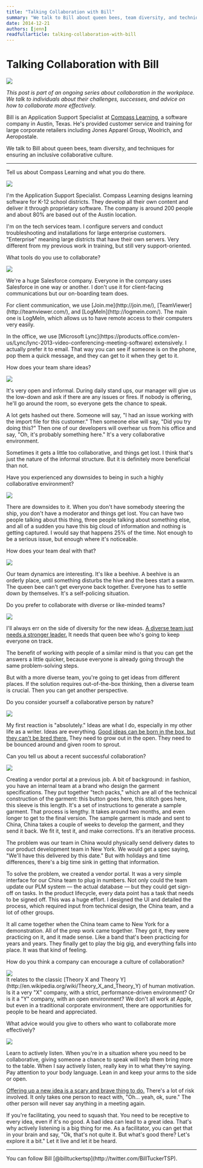 ```yaml
---
title: "Talking Collaboration with Bill"
summary: "We talk to Bill about queen bees, team diversity, and techniques for ensuring an inclusive collaborative culture."
date: 2014-12-21
authors: [jenn]
readfullarticle: talking-collaboration-with-bill
---
```


# Talking Collaboration with Bill

<img src="/assets/img/blog/comic.png" class="center-element">

<div class="spacing--mid-x"></div>

<em>This post is part of an ongoing series about collaboration in the workplace. We talk to individuals about their challenges, successes, and advice on how to collaborate more effectively.</em>

Bill is an Application Support Specialist at [Compass Learning](http://compasslearning.com/), a software company in Austin, Texas. He's provided customer service and training for large corporate retailers including Jones Apparel Group, Woolrich, and Aeropostale.

We talk to Bill about queen bees, team diversity, and techniques for ensuring an inclusive collaborative culture.

<hr>

<div class="spacing--mid-x"></div>

<p class="lubalin-bold text--large">Tell us about Compass Learning and what you do there.</p>

<div class="float-left margin-right-base-lg margin-top-base"><img src="/assets/img/blog/2015-01-03.jpg"></div>
<div class="overflow-hidden">
<p>I'm the Application Support Specialist. Compass Learning designs learning software for K-12 school districts. They develop all their own content and deliver it through proprietary software. The company is around 200 people and about 80% are based out of the Austin location.</p>

<p>I'm on the tech services team. I configure servers and conduct troubleshooting and installations for large enterprise customers. "Enterprise" meaning large districts that have their own servers. Very different from my previous work in training, but still very support-oriented.</p></div>

<div class="spacing--mid-x"></div>

<p class="lubalin-bold text--large">What tools do you use to collaborate?</p>

<div class="float-left margin-right-base-lg margin-top-base"><img src="/assets/img/blog/2015-01-03.jpg"></div>
<div class="overflow-hidden">
<p>We're a huge Salesforce company. Everyone in the company uses Salesforce in one way or another. I don't use it for client-facing communications but our on-boarding team does.</p>

<p>For client communication, we use [Join.me](http://join.me/), [TeamViewer](http://teamviewer.com/), and [LogMeIn](http://logmein.com/). The main one is LogMeIn, which allows us to have remote access to their computers very easily.</p>

<p>In the office, we use [Microsoft Lync](https://products.office.com/en-us/Lync/lync-2013-video-conferencing-meeting-software) extensively. I actually prefer it to email. That way you can see if someone is on the phone, pop them a quick message, and they can get to it when they get to it.</p></div>

<div class="spacing--mid-x"></div>

<p class="lubalin-bold text--large">How does your team share ideas?</p>

<div class="float-left margin-right-base-lg margin-top-base"><img src="/assets/img/blog/2015-01-03.jpg"></div>
<div class="overflow-hidden">
<p>It's very open and informal. During daily stand ups, our manager will give us the low-down and ask if there are any issues or fires. If nobody is offering, he'll go around the room, so everyone gets the chance to speak.</p>

<p>A lot gets hashed out there. Someone will say, "I had an issue working with the import file for this customer." Then someone else will say, "Did you try doing this?" Then one of our developers will overhear us from his office and say, "Oh, it's probably something here." It's a very collaborative environment.</p>

<p>Sometimes it gets a little too collaborative, and things get lost. I think that's just the nature of the informal structure. But it is definitely more beneficial than not.</p></div>

<div class="spacing--mid-x"></div>

<p class="lubalin-bold text--large">Have you experienced any downsides to being in such a highly collaborative environment?</p>

<div class="float-left margin-right-base-lg margin-top-base"><img src="/assets/img/blog/2015-01-03.jpg"></div>
<div class="overflow-hidden">
<p>There are downsides to it. When you don't have somebody steering the ship, you don't have a moderator and things get lost. You can have two people talking about this thing, three people talking about something else, and all of a sudden you have this big cloud of information and nothing is getting captured. I would say that happens 25% of the time. Not enough to be a serious issue, but enough where it's noticeable.</p></div>

<div class="spacing--mid-x"></div>

<p class="lubalin-bold text--large">How does your team deal with that?</p>

<div class="float-left margin-right-base-lg margin-top-base"><img src="/assets/img/blog/2015-01-03.jpg"></div>
<div class="overflow-hidden">
<p>Our team dynamics are interesting. It's like a beehive. A beehive is an orderly place, until something disturbs the hive and the bees start a swarm. The queen bee can't get everyone back together. Everyone has to settle down by themselves. It's a self-policing situation.</p></div>

<div class="spacing--mid-x"></div>

<p class="lubalin-bold text--large">Do you prefer to collaborate with diverse or like-minded teams?</p>

<div class="float-left margin-right-base-lg margin-top-base"><img src="/assets/img/blog/2015-01-03.jpg"></div>
<div class="overflow-hidden">
<p>I'll always err on the side of diversity for the new ideas. <a href="https://twitter.com/intent/tweet?via=colabcoop&url=http%3A%2F%2Fbit.ly%2F1zmkIh8&text=It%20took%20us%20nearly%20a%20year,%20but%20collaboration%20made%20it%20happen.">A diverse team just needs a stronger leader.</a> It needs that queen bee who's going to keep everyone on track.</p>

<p>The benefit of working with people of a similar mind is that you can get the answers a little quicker, because everyone is already going through the same problem-solving steps.</p>

<p>But with a more diverse team, you're going to get ideas from different places. If the solution requires out-of-the-box thinking, then a diverse team is crucial. Then you can get another perspective.</p></div>

<div class="spacing--mid-x"></div>

<p class="lubalin-bold text--large">Do you consider yourself a collaborative person by nature?</p>

<div class="float-left margin-right-base-lg margin-top-base"><img src="/assets/img/blog/2015-01-03.jpg"></div>
<div class="overflow-hidden">
<p>My first reaction is "absolutely." Ideas are what I do, especially in my other life as a writer. Ideas are everything. <a href="https://twitter.com/intent/tweet?via=colabcoop&url=http%3A%2F%2Fbit.ly%2F1zmkIh8&text=It%20took%20us%20nearly%20a%20year,%20but%20collaboration%20made%20it%20happen.">Good ideas can be born in the box, but they can't be bred there.</a> They need to grow out in the open. They need to be bounced around and given room to sprout.</p></div>

<div class="spacing--mid-x"></div>

<p class="lubalin-bold text--large">Can you tell us about a recent successful collaboration?</p>

<div class="float-left margin-right-base-lg margin-top-base"><img src="/assets/img/blog/2015-01-03.jpg"></div>
<div class="overflow-hidden">
<p>Creating a vendor portal at a previous job. A bit of background: in fashion, you have an internal team at a brand who design the garment specifications. They put together "tech packs," which are all of the technical construction of the garment: this button goes here, this stitch goes here, this sleeve is this length. It's a set of instructions to generate a sample garment. That process is lengthy. It takes around two months, and even longer to get to the final version. The sample garment is made and sent to China, China takes a couple of weeks to develop the garment, and they send it back. We fit it, test it, and make corrections. It's an iterative process.</p>

<p>The problem was our team in China would physically send delivery dates to our product development team in New York. We would get a spec saying, "We'll have this delivered by this date." But with holidays and time differences, there's a big time sink in getting that information.</p>

<p>To solve the problem, we created a vendor portal. It was a very simple interface for our China team to plug in numbers. Not only could the team update our PLM system &mdash; the actual database &mdash; but they could get sign-off on tasks. In the product lifecycle, every data point has a task that needs to be signed off. This was a huge effort. I designed the UI and detailed the process, which required input from technical design, the China team, and a lot of other groups.</p>

<p>It all came together when the China team came to New York for a demonstration. All of the prep work came together. They got it, they were practicing on it, and it made sense. Like a band that's been practicing for years and years. They finally get to play the big gig, and everything falls into place. It was that kind of feeling.</p></div>

<div class="spacing--mid-x"></div>

<p class="lubalin-bold text--large">How do you think a company can encourage a culture of collaboration?</p>

<div class="float-left margin-right-base-lg margin-top-base"><img src="/assets/img/blog/2015-01-03.jpg"></div>
<div class="overflow-hidden">
It relates to the classic [Theory X and Theory Y](http://en.wikipedia.org/wiki/Theory_X_and_Theory_Y) of human motivation. Is it a very "X" company, with a strict, performance-driven environment? Or is it a "Y" company, with an open environment? We don't all work at Apple, but even in a traditional corporate environment, there are opportunities for people to be heard and appreciated.</p></div>

<div class="spacing--mid-x"></div>

<p class="lubalin-bold text--large">What advice would you give to others who want to collaborate more effectively?</p>

<div class="float-left margin-right-base-lg margin-top-base"><img src="/assets/img/blog/2015-01-03.jpg"></div>
<div class="overflow-hidden">
<p>Learn to actively listen. When you're in a situation where you need to be collaborative, giving someone a chance to speak will help them bring more to the table. When I say actively listen, really key in to what they're saying. Pay attention to your body language. Lean in and keep your arms to the side or open.</p>

<p><a href="https://twitter.com/intent/tweet?via=colabcoop&url=http%3A%2F%2Fbit.ly%2F1zmkIh8&text=It%20took%20us%20nearly%20a%20year,%20but%20collaboration%20made%20it%20happen.">Offering up a new idea is a scary and brave thing to do.</a> There's a lot of risk involved. It only takes one person to react with, "Oh... yeah, ok, sure." The other person will never say anything in a meeting again.</p>

<p>If you're facilitating, you need to squash that. You need to be receptive to every idea, even if it's no good. A bad idea can lead to a great idea. That's why actively listening is a big thing for me. As a facilitator, you can get that in your brain and say, "Ok, that's not quite it. But what's good there? Let's explore it a bit." Let it live and let it be heard.</p></div>

<hr>

<div class="center-text">You can follow Bill [@billtuckertsp](http://twitter.com/BillTuckerTSP).</div>
